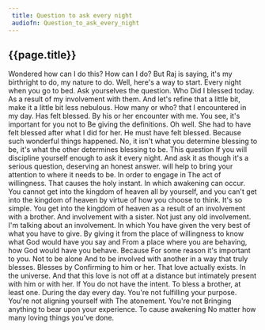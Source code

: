 ```yaml
---
 title: Question to ask every night
 audiofn: Question_to_ask_every_night
---
```


## {{page.title}}

Wondered how can I do this? How can I do? But Raj is saying, it's my
birthright to do, my nature to do. Well, here's a way to start. Every
night when you go to bed. Ask yourselves the question. Who Did I blessed
today. As a result of my involvement with them. And let's refine that a
little bit, make it a little bit less nebulous. How many or who? that I
encountered in my day. Has felt blessed. By his or her encounter with
me. You see, it's important for you not to Be giving the definitions. Oh
well. She had to have felt blessed after what I did for her. He must
have felt blessed. Because such wonderful things happened. No, it isn't
what you determine blessing to be, it's what the other determines
blessing to be. This question If you will discipline yourself enough to
ask it every night. And ask it as though it's a serious question,
deserving an honest answer. will help to bring your attention to where
it needs to be. In order to engage in The act of willingness. That
causes the holy instant. In which awakening can occur. You cannot get
into the kingdom of heaven all by yourself, and you can't get into the
kingdom of heaven by virtue of how you choose to think. It's so simple.
You get into the kingdom of heaven as a result of an involvement with a
brother. And involvement with a sister. Not just any old involvement.
I'm talking about an involvement. In which You have given the very best
of what you have to give. By giving it from the place of willingness to
know what God would have you say and From a place where you are
behaving, how God would have you behave. Because For some reason it's
important to you. Not to be alone And to be involved with another in a
way that truly blesses. Blesses by Confirming to him or her. That love
actually exists. In the universe. And that this love is not off at a
distance but intimately present with him or with her. If You do not have
the intent. To bless a brother, at least one. During the day every day.
You're not fulfilling your purpose. You're not aligning yourself with
The atonement. You're not Bringing anything to bear upon your
experience. To cause awakening No matter how many loving things you've
done.

